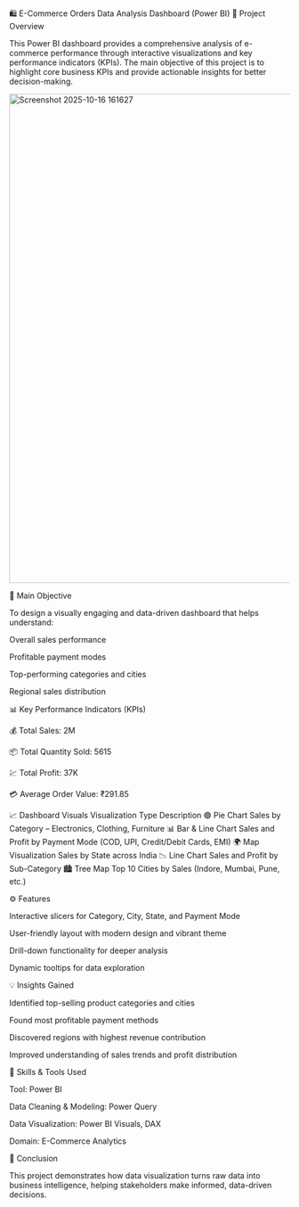 🛍️ E-Commerce Orders Data Analysis Dashboard (Power BI)
📌 Project Overview

This Power BI dashboard provides a comprehensive analysis of e-commerce performance through interactive visualizations and key performance indicators (KPIs).
The main objective of this project is to highlight core business KPIs and provide actionable insights for better decision-making.

<img width="1633" height="878" alt="Screenshot 2025-10-16 161627" src="https://github.com/user-attachments/assets/d22da1d4-b2e9-43fd-bbe6-c11aeef4a37c" />

  
🎯 Main Objective

To design a visually engaging and data-driven dashboard that helps understand:

Overall sales performance

Profitable payment modes

Top-performing categories and cities

Regional sales distribution

📊 Key Performance Indicators (KPIs)

💰 Total Sales: 2M

📦 Total Quantity Sold: 5615

💹 Total Profit: 37K

💳 Average Order Value: ₹291.85


📈 Dashboard Visuals
Visualization Type	Description
🟣 Pie Chart	Sales by Category – Electronics, Clothing, Furniture
📊 Bar & Line Chart	Sales and Profit by Payment Mode (COD, UPI, Credit/Debit Cards, EMI)
🌍 Map Visualization	Sales by State across India
📉 Line Chart	Sales and Profit by Sub-Category
🏙️ Tree Map	Top 10 Cities by Sales (Indore, Mumbai, Pune, etc.)



⚙️ Features

Interactive slicers for Category, City, State, and Payment Mode

User-friendly layout with modern design and vibrant theme

Drill-down functionality for deeper analysis

Dynamic tooltips for data exploration


💡 Insights Gained

Identified top-selling product categories and cities

Found most profitable payment methods

Discovered regions with highest revenue contribution

Improved understanding of sales trends and profit distribution

🧠 Skills & Tools Used

Tool: Power BI

Data Cleaning & Modeling: Power Query

Data Visualization: Power BI Visuals, DAX

Domain: E-Commerce Analytics

🚀 Conclusion

This project demonstrates how data visualization turns raw data into business intelligence, helping stakeholders make informed, data-driven decisions.
